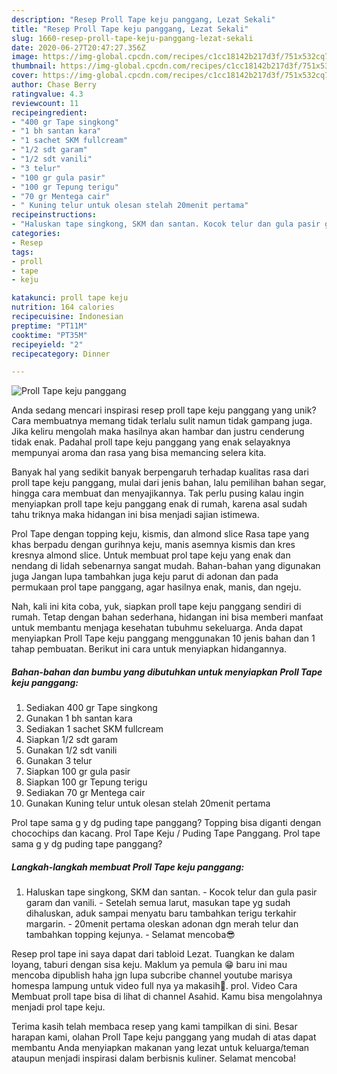```yaml
---
description: "Resep Proll Tape keju panggang, Lezat Sekali"
title: "Resep Proll Tape keju panggang, Lezat Sekali"
slug: 1660-resep-proll-tape-keju-panggang-lezat-sekali
date: 2020-06-27T20:47:27.356Z
image: https://img-global.cpcdn.com/recipes/c1cc18142b217d3f/751x532cq70/proll-tape-keju-panggang-foto-resep-utama.jpg
thumbnail: https://img-global.cpcdn.com/recipes/c1cc18142b217d3f/751x532cq70/proll-tape-keju-panggang-foto-resep-utama.jpg
cover: https://img-global.cpcdn.com/recipes/c1cc18142b217d3f/751x532cq70/proll-tape-keju-panggang-foto-resep-utama.jpg
author: Chase Berry
ratingvalue: 4.3
reviewcount: 11
recipeingredient:
- "400 gr Tape singkong"
- "1 bh santan kara"
- "1 sachet SKM fullcream"
- "1/2 sdt garam"
- "1/2 sdt vanili"
- "3 telur"
- "100 gr gula pasir"
- "100 gr Tepung terigu"
- "70 gr Mentega cair"
- " Kuning telur untuk olesan stelah 20menit pertama"
recipeinstructions:
- "Haluskan tape singkong, SKM dan santan. Kocok telur dan gula pasir garam dan vanili. Setelah semua larut, masukan tape yg sudah dihaluskan, aduk sampai menyatu baru tambahkan terigu terkahir margarin. 20menit pertama oleskan adonan dgn merah telur dan tambahkan topping kejunya. Selamat mencoba😎"
categories:
- Resep
tags:
- proll
- tape
- keju

katakunci: proll tape keju 
nutrition: 164 calories
recipecuisine: Indonesian
preptime: "PT11M"
cooktime: "PT35M"
recipeyield: "2"
recipecategory: Dinner

---
```



![Proll Tape keju panggang](https://img-global.cpcdn.com/recipes/c1cc18142b217d3f/751x532cq70/proll-tape-keju-panggang-foto-resep-utama.jpg)

Anda sedang mencari inspirasi resep proll tape keju panggang yang unik? Cara membuatnya memang tidak terlalu sulit namun tidak gampang juga. Jika keliru mengolah maka hasilnya akan hambar dan justru cenderung tidak enak. Padahal proll tape keju panggang yang enak selayaknya mempunyai aroma dan rasa yang bisa memancing selera kita.

Banyak hal yang sedikit banyak berpengaruh terhadap kualitas rasa dari proll tape keju panggang, mulai dari jenis bahan, lalu pemilihan bahan segar, hingga cara membuat dan menyajikannya. Tak perlu pusing kalau ingin menyiapkan proll tape keju panggang enak di rumah, karena asal sudah tahu triknya maka hidangan ini bisa menjadi sajian istimewa.

Prol Tape dengan topping keju, kismis, dan almond slice Rasa tape yang khas berpadu dengan gurihnya keju, manis asemnya kismis dan kres kresnya almond slice. Untuk membuat prol tape keju yang enak dan nendang di lidah sebenarnya sangat mudah. Bahan-bahan yang digunakan juga Jangan lupa tambahkan juga keju parut di adonan dan pada permukaan prol tape panggang, agar hasilnya enak, manis, dan ngeju.


Nah, kali ini kita coba, yuk, siapkan proll tape keju panggang sendiri di rumah. Tetap dengan bahan sederhana, hidangan ini bisa memberi manfaat untuk membantu menjaga kesehatan tubuhmu sekeluarga. Anda dapat menyiapkan Proll Tape keju panggang menggunakan 10 jenis bahan dan 1 tahap pembuatan. Berikut ini cara untuk menyiapkan hidangannya.

<!--inarticleads1-->

##### Bahan-bahan dan bumbu yang dibutuhkan untuk menyiapkan Proll Tape keju panggang:

1. Sediakan 400 gr Tape singkong
1. Gunakan 1 bh santan kara
1. Sediakan 1 sachet SKM fullcream
1. Siapkan 1/2 sdt garam
1. Gunakan 1/2 sdt vanili
1. Gunakan 3 telur
1. Siapkan 100 gr gula pasir
1. Siapkan 100 gr Tepung terigu
1. Sediakan 70 gr Mentega cair
1. Gunakan  Kuning telur untuk olesan stelah 20menit pertama


Prol tape sama g y dg puding tape panggang? Topping bisa diganti dengan chocochips dan kacang. Prol Tape Keju / Puding Tape Panggang. Prol tape sama g y dg puding tape panggang? 

<!--inarticleads2-->

##### Langkah-langkah membuat Proll Tape keju panggang:

1. Haluskan tape singkong, SKM dan santan. - Kocok telur dan gula pasir garam dan vanili. - Setelah semua larut, masukan tape yg sudah dihaluskan, aduk sampai menyatu baru tambahkan terigu terkahir margarin. - 20menit pertama oleskan adonan dgn merah telur dan tambahkan topping kejunya. - Selamat mencoba😎


Resep prol tape ini saya dapat dari tabloid Lezat. Tuangkan ke dalam loyang, taburi dengan sisa keju. Maklum ya pemula 😁 baru ini mau mencoba dipublish haha jgn lupa subcribe channel youtube marisya homespa lampung untuk video full nya ya makasih🙏. prol. Video Cara Membuat proll tape bisa di lihat di channel Asahid. Kamu bisa mengolahnya menjadi prol tape keju. 

Terima kasih telah membaca resep yang kami tampilkan di sini. Besar harapan kami, olahan Proll Tape keju panggang yang mudah di atas dapat membantu Anda menyiapkan makanan yang lezat untuk keluarga/teman ataupun menjadi inspirasi dalam berbisnis kuliner. Selamat mencoba!
